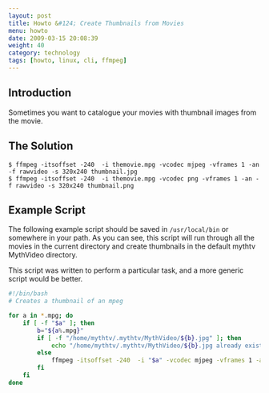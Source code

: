 ```yaml
---
layout: post
title: Howto &#124; Create Thumbnails from Movies
menu: howto
date: 2009-03-15 20:08:39
weight: 40
category: technology
tags: [howto, linux, cli, ffmpeg]
---
```


## Introduction

Sometimes you want to catalogue your movies with thumbnail images from the movie.

## The Solution

    $ ffmpeg -itsoffset -240  -i themovie.mpg -vcodec mjpeg -vframes 1 -an -f rawvideo -s 320x240 thumbnail.jpg
    $ ffmpeg -itsoffset -240  -i themovie.mpg -vcodec png -vframes 1 -an -f rawvideo -s 320x240 thumbnail.png

<!--more-->

## Example Script

The following example script should be saved in `/usr/local/bin` or somewhere in your path.  As you can see, this script will run through all the movies in the current directory and create thumbnails in the default mythtv MythVideo directory.

This script was written to perform a particular task, and a more generic script would be better.

```bash
#!/bin/bash
# Creates a thumbnail of an mpeg

for a in *.mpg; do
    if [ -f "$a" ]; then
        b="${a%.mpg}"
        if [ -f "/home/mythtv/.mythtv/MythVideo/${b}.jpg" ]; then
            echo "/home/mythtv/.mythtv/MythVideo/${b}.jpg already exists"
        else
            ffmpeg -itsoffset -240  -i "$a" -vcodec mjpeg -vframes 1 -an -f rawvideo -s 320x240 "/home/mythtv/.mythtv/MythVideo/${b}.jpg"
        fi
    fi
done
```
